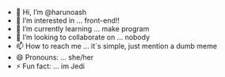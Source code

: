 - 👋 Hi, I’m @harunoash
- 👀 I’m interested in ... front-end!! 
- 🌱 I’m currently learning ... make program
- 💞️ I’m looking to collaborate on ... nobody
- 📫 How to reach me ... it´s simple, just mention a dumb meme
- 😄 Pronouns: ... she/her
- ⚡ Fun fact: ... im Jedi

<!---
harunoash/harunoash is a ✨ special ✨ repository because its `README.md` (this file) appears on your GitHub profile.
You can click the Preview link to take a look at your changes.
--->
